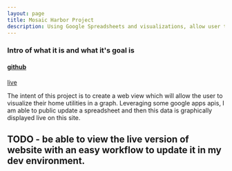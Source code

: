 ```yaml
---
layout: page
title: Mosaic Harbor Project
description: Using Google Spreadsheets and visualizations, allow user to input their monthly utility bills and track over visual graphs.
---
```

### Intro of what it is and what it's goal is

#### <a name="github"></a>[github](https://github.com/richardvan/richardvan.project.mosaicHarbor) 
[live](http://www.richardvan.com/richardvan.project.mosaicHarbor/)

The intent of this project is to create a web view which will allow the user to visualize their home utilities in a graph.  Leveraging some google apps apis, I am able to public update a spreadsheet and then this data is graphically displayed live on this site.


TODO - be able to view the live version of website with an easy workflow to update it in my dev environment.  
---
